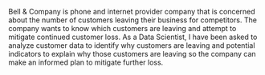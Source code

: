 Bell  & Company is phone and internet provider company that is concerned about the number of customers leaving their business for competitors. The company wants to know which customers are leaving and attempt to mitigate continued customer loss. 
As a Data Scientist, I have been asked to analyze customer data to identify why customers are leaving and potential indicators to explain why those customers are leaving so the company can make an informed plan to mitigate further loss.
